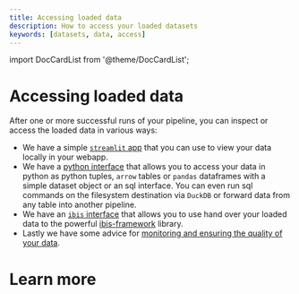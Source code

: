 ```yaml
---
title: Accessing loaded data
description: How to access your loaded datasets
keywords: [datasets, data, access]
---
```

import DocCardList from '@theme/DocCardList';

# Accessing loaded data

After one or more successful runs of your pipeline, you can inspect or access the loaded data in various ways:

* We have a simple [`streamlit` app](./streamlit.md) that you can use to view your data locally in your webapp.
* We have a [python interface](./dataset.md) that allows you to access your data in python as python tuples, `arrow` tables or `pandas` dataframes with a simple dataset object or an sql interface. You can even run sql commands on the filesystem destination via `DuckDB` or forward data from any table into another pipeline.
* We have an [`ibis` interface](./ibis-backend.md) that allows you to use hand over your loaded data to the powerful [ibis-framework](https://ibis-project.org/) library.
* Lastly we have some advice for [monitoring and ensuring the quality of your data](./data-quality-dashboard.md).

# Learn more
<DocCardList />

